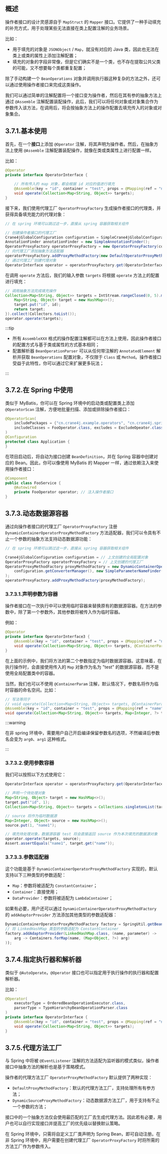 ## 概述

操作者接口的设计灵感源自于 `MapStruct` 的 `Mapper` 接口。它提供了一种手动填充的补充方式，用于处理某些无法直接在类上配置注解的业务场景。

比如：

- 用于填充的对象是 `JSONObject` / `Map`，就没有对应的 Java 类，因此也无法在类上或类的属性上添加注解配置；
- 填充的对象的字段非常像，但是它们确实不是一个类，也不存在提取公共父类的可能，又不想要每个类都重复配置；

除了手动构建一个 `BeanOperations` 对象并调用执行器这种复杂的方法之外，还可以通过使用操作者接口来完成这类操作。

我们可以通过简单的注解配置将一个接口变为操作者，然后在其有参的抽象方法上通过 `@Assemble` 注解配置装配操作，此后，我们可以将任何对象或对象集合作为参数传入该方法，在调用后，将会按抽象方法上的操作配置去填充传入的对象或对象集合。

## 3.7.1.基本使用

首先，在一个**接口**上添加 `@Operator` 注解，将其声明为操作者。然后，在抽象方法上使用 `@Assemble` 注解配置装配操作，就像在类或类属性上进行配置一样。

比如：

```java
@Operator
private interface OperatorInterface {
    
    // 所有传入的 map 对象，都会根据 id 对应的值进行填充
    @Assemble(key = "id", container = "test", props = @Mapping(ref = "name"))
    void operate(Collection<Map<String, Object>> targets);
}
```

接下来，我们使用代理工厂 `OperatorProxyFactory` 生成操作者接口的代理类，并获得具备填充能力的代理对象：

```java
// 在 spring 环境可以跳过这一步，直接从 spring 容器获取相关组件

// 创建操作者接口的代理工厂
Crane4jGlobalConfiguration configuration = SimpleCrane4jGlobalConfiguration.create();
AnnotationFinder annotationFinder = new SimpleAnnotationFinder();
OperatorProxyFactory operatorProxyFactory = new OperatorProxyFactory(configuration, annotationFinder);
// 向代理工厂添加抽象方法适配器
operatorProxyFactory.addProxyMethodFactory(new DefaultOperatorProxyMethodFactory(configuration.getConverterManager()));
// 通过代理工厂创建代理对象
OperatorInterface operator = operatorProxyFactory.get(OperatorInterface.class);
```

在调用 `operate` 方法后，我们的输入参数 `targets` 将根据 `operate` 方法上的配置进行填充：

~~~java
// 调用抽象方法完成填充操作
Collection<Map<String, Object>> targets = IntStream.rangeClosed(0, 5).mapToObj(id -> {
    Map<String, Object> target = new HashMap<>();
    target.put("id", id);
    return target;
}).collect(Collectors.toList());
operator.operate(targets);
~~~

:::tip

- 所有 `AssembleXXX` 格式的操作配置注解都可以在方法上使用，因此操作者接口的配置方式与基于类或属性的方式基本相同；
- 配置解析器 `BeanOperationParser` 可以从任何带注解的 `AnnotatedElement` 解析并获取 `BeanOperations` 配置对象，不仅限于 `Class` 或 `Method`。操作者接口受益于此特性，你可以通过它来扩展更多玩法；

:::

## 3.7.2.在 Spring 中使用

类似于 MyBatis，你可以在 Spring 环境中的启动类或配置类上添加 `@OperatorScan` 注解，方便地批量扫描、添加或排除操作者接口：

```java
@OperatorScan(
    includePackages = {"cn.crane4j.example.operators", "cn.crane4j.spring.example.operators"},
    includeClasses = FooOperator.class, excludes = ExcludeOpeator.class
)
@Configuration
protected class Application {
}
```

在项目启动后，将自动为接口创建 `BeanDefinition`，并在 Spring 容器中创建对应的 Bean。因此，你可以像使用 MyBatis 的 Mapper 一样，通过依赖注入来使用操作者接口：

```java
@Component
public class FooService {
    @Autowired
    private FooOperator operator; // 注入操作者接口
}
```

## 3.7.3.动态数据源容器

通过向操作者接口的代理工厂 `OperatorProxyFactory` 注册 `DynamicContainerOperatorProxyMethodFactory` 方法适配器，我们可以令具有不止一个参数的抽象方法支持动态数据源功能：

~~~java
// 在 spring 环境可以跳过这一步，直接从 spring 容器获取相关组件

Crane4jGlobalConfiguration configuration = // 上文创建的全局配置对象
OperatorProxyFactory operatorProxyFactory = // 上文创建的代理工厂
OperatorProxyMethodFactory proxyMethodFactory = new DynamicContainerOperatorProxyMethodFactory(
    configuration.getConverterManager(), new SimpleParameterNameFinder(), new SimpleAnnotationFinder()
);
operatorProxyFactory.addProxyMethodFactory(proxyMethodFactory);
~~~

### 3.7.3.1.声明参数为容器

操作者接口在一次执行中可以使用临时容器来替换原有的数据源容器。在方法的参数中，除了第一个参数外，其他参数将被传入作为临时容器。

例如：

```java
@Operator
private interface OperatorInterface3 {
    @Assemble(key = "id", container = "test", props = @Mapping(ref = "name"))
    void operate(Collection<Map<String, Object>> targets, @ContainerParam("test") Map<Integer, ?> tempData);
}
```

在上面的示例中，我们将方法的第二个参数指定为临时数据源容器。这意味着，在执行操作时，会直接使用传入的 `Map` 对象作为名为 "test" 的数据源容器，而不是使用全局配置类中的容器。

当然，我们也可以不使用 `@ContainerParam` 注解，默认情况下，参数名将作为临时容器的命名空间。比如：

~~~java
// 写法等同于
// void operate(Collection<Map<String, Object>> targets, @ContainerParam("test") Map<Integer, ?> tempData);
@Assemble(key = "id", container = "test", props = @Mapping(ref = "name"))
void operate(Collection<Map<String, Object>> targets, Map<Integer, ?> test);
~~~

:::warning

在非 spring 环境中，需要用户自己开启编译保留参数名的选项，不然编译后参数名会变为 `arg0`、`arg1` 这种格式。

:::

### 3.7.3.2.使用参数容器

我们可以按照以下方式使用它：

```java
OperatorInterface operator = operatorProxyFactory.get(OperatorInterface.class);

// 声明一个待处理对象
Map<String, Object> target = new HashMap<>();
target.put("id", 1);
Collection<Map<String, Object>> targets = Collections.singletonList(target);

// source 将作为临时数据源
Map<Integer, Object> source = new HashMap<>();
source.put(1, "name1");

// 填充待处理对象，数据源容器 test 将会直接返回 source 作为本次填充的数据源对象 
operator.operate(targets, source);
Assert.assertEquals("name1", target.get("name"));
```

### 3.7.3.3.参数适配器

这个功能是基于 `DynamicContainerOperatorProxyMethodFactory` 实现的，默认支持以下三种类型的参数适配：

- `Map`：参数将被适配为 `ConstantContainer`；
- `Container`：直接使用；
- `DataProvider`：参数将被适配为 `LambdaContainer`；

如果有必要，用户还可以通过 `DynamicContainerOperatorProxyMethodFactory` 的 `addAdaptorProvider` 方法添加其他类型的参数适配器：

```java
DynamicContainerOperatorProxyMethodFactory factory = SpringUtil.getBean(DynamicContainerOperatorProxyMethodFactory.class);
// 将 LinkedHashMap 类型的参数适配为 ConstantContainer
factory.addAdaptorProvider(LinkedHashMap.class, (name, parameter) ->
	arg -> Containers.forMap(name, (Map<Object, ?>) arg)
));
```

## 3.7.4.指定执行器和解析器

类似于 `@AutoOperate`，`@Operator` 接口也可以指定用于执行操作的执行器和配置解析器。

比如：

~~~java
@Operator(
    executorType = OrderedBeanOperationExecutor.class,
    parserType = TypeHierarchyBeanOperationParser.class
)
private interface OperatorInterface {
    @Assemble(key = "id", container = "test", props = @Mapping(ref = "name"))
    void operate(Collection<Map<String, Object>> targets);
}
~~~

## 3.7.5.代理方法工厂

与 Spring 中将被 `@EventListener` 注解的方法适配为监听器的模式类似，操作者接口中抽象方法的解析也是基于策略模式。

操作者的代理方法工厂 `OperatorProxyMethodFactory` 默认提供了两种实现：

- `DefaultProxyMethodFactory`：默认的代理方法工厂，支持处理所有有参方法；
- `DynamicSourceProxyMethodFactory`：动态数据源方法工厂，用于支持有不止一个参数的方法；

接口中的一个抽象方法仅会使用最匹配的工厂去生成代理方法。因此若有必要，用户也可以自行实现接口并提高工厂的优先级以替换默认策略。

在 Spring 环境中，只需将自定义工厂类声明为 Spring Bean，即可自动注册。在非 Spring 环境中，用户需要在创建代理工厂 `OperatorProxyFactory` 时将所需的方法工厂作为参数传入。
